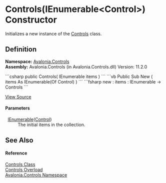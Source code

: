 # Controls(IEnumerable&lt;Control&gt;) Constructor


Initializes a new instance of the <a href="T_Avalonia_Controls_Controls">Controls</a> class.



## Definition
**Namespace:** <a href="N_Avalonia_Controls">Avalonia.Controls</a>  
**Assembly:** Avalonia.Controls (in Avalonia.Controls.dll) Version: 11.2.0

<Tabs groupId="api-code-preview">
<TabItem value="csharp" label="C#">
```csharp
public Controls(
	IEnumerable<Control> items
)
```
</TabItem>
<TabItem value="vb" label="VB">
```vb
Public Sub New ( 
	items As IEnumerable(Of Control)
)
```
</TabItem>
<TabItem value="fsharp" label="F#">
```fsharp
new : 
        items : IEnumerable<Control> -> Controls
```
</TabItem>
</Tabs>



<a href="https://github.com/AvaloniaUI/Avalonia/tree/master/src/Avalonia.Controls/Controls.cs#L24" title="View the source code">View Source</a>



#### Parameters
<dl><dt>  <a href="https://learn.microsoft.com/dotnet/api/system.collections.generic.ienumerable-1" target="_blank" rel="noopener noreferrer">IEnumerable</a>(<a href="T_Avalonia_Controls_Control">Control</a>)</dt><dd>The initial items in the collection.</dd></dl>

## See Also


#### Reference
<a href="T_Avalonia_Controls_Controls">Controls Class</a>  
<a href="Overload_Avalonia_Controls_Controls__ctor">Controls Overload</a>  
<a href="N_Avalonia_Controls">Avalonia.Controls Namespace</a>  

